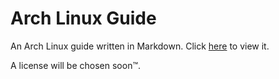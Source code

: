 # Arch Linux Guide

An Arch Linux guide written in Markdown. Click [here](content/home.md) to view it.

A license will be chosen soon™.